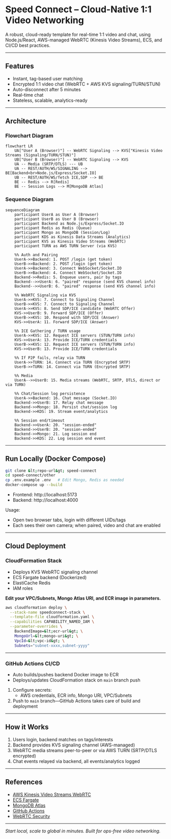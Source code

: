 # Speed Connect – Cloud-Native 1:1 Video Networking

A robust, cloud-ready template for real-time 1:1 video and chat, using Node.js/React, AWS-managed WebRTC (Kinesis Video Streams), ECS, and CI/CD best practices.

---

## Features

- Instant, tag-based user matching
- Encrypted 1:1 video chat (WebRTC + AWS KVS signaling/TURN/STUN)
- Auto-disconnect after 5 minutes
- Real-time chat
- Stateless, scalable, analytics-ready

---

## Architecture

### Flowchart Diagram

```mermaid
flowchart LR
    UA["User A (Browser)"] -- WebRTC Signaling --> KVS["Kinesis Video Streams (Signaling/TURN/STUN)"]
    UB["User B (Browser)"] -- WebRTC Signaling --> KVS
    UA -- Media (SRTP/DTLS) --- UB
    UA -- REST/AUTH/WS/SIGNALING --> BE[Backend<br>Node.js/Express/Socket.IO]
    UB -- REST/AUTH/WS/fetch ICE,SDP --> BE
    BE -- Redis --> R[Redis]
    BE -- Session Logs --> M[MongoDB Atlas]
```

### Sequence Diagram

```mermaid
sequenceDiagram
    participant UserA as User A (Browser)
    participant UserB as User B (Browser)
    participant Backend as Node.js/Express/Socket.IO
    participant Redis as Redis (Queue)
    participant Mongo as MongoDB (Session/Log)
    participant KDS as Kinesis Data Streams (Analytics)
    participant KVS as Kinesis Video Streams (WebRTC)
    participant TURN as AWS TURN Server (via KVS)

    %% Auth and Pairing
    UserA->>Backend: 1. POST /login (get token)
    UserB->>Backend: 2. POST /login (get token)
    UserA->>Backend: 3. Connect WebSocket/Socket.IO
    UserB->>Backend: 4. Connect WebSocket/Socket.IO
    Backend->>Redis: 5. Enqueue users, pair by tags
    Backend-->>UserA: 6. "paired" response (send KVS channel info)
    Backend-->>UserB: 6. "paired" response (send KVS channel info)

    %% WebRTC Signaling via KVS
    UserA->>KVS: 7. Connect to Signaling Channel
    UserB->>KVS: 7. Connect to Signaling Channel
    UserA->>KVS: 8. Send SDP/ICE candidate (WebRTC Offer)
    KVS->>UserB: 9. Forward SDP/ICE (Offer)
    UserB->>KVS: 10. Respond with SDP/ICE (Answer)
    KVS->>UserA: 11. Forward SDP/ICE (Answer)

    %% ICE Gathering / TURN usage
    UserA->>KVS: 12. Request ICE servers (STUN/TURN info)
    KVS->>UserA: 13. Provide ICE/TURN credentials
    UserB->>KVS: 12. Request ICE servers (STUN/TURN info)
    KVS->>UserB: 13. Provide ICE/TURN credentials

    %% If P2P fails, relay via TURN
    UserA->>TURN: 14. Connect via TURN (Encrypted SRTP)
    UserB->>TURN: 14. Connect via TURN (Encrypted SRTP)

    %% Media
    UserA-->>UserB: 15. Media streams (WebRTC, SRTP, DTLS, direct or via TURN)

    %% Chat/Session log persistence
    UserA->>Backend: 16. Chat message (Socket.IO)
    Backend->>UserB: 17. Relay chat message
    Backend->>Mongo: 18. Persist chat/session log
    Backend->>KDS: 19. Stream event/analytics

    %% Session end/timeout
    Backend->>UserA: 20. "session-ended"
    Backend->>UserB: 20. "session-ended"
    Backend->>Mongo: 21. Log session end
    Backend->>KDS: 22. Log session end event
```

---

## Run Locally (Docker Compose)

```sh
git clone &lt;repo-url&gt; speed-connect
cd speed-connect/other
cp .env.example .env   # Edit Mongo, Redis as needed
docker-compose up --build
```
- Frontend: http://localhost:5173
- Backend: http://localhost:4000

Usage:
- Open two browser tabs, login with different UIDs/tags
- Each sees their own camera; when paired, video and chat are enabled

---

## Cloud Deployment

### CloudFormation Stack

- Deploys KVS WebRTC signaling channel
- ECS Fargate backend (Dockerized)
- ElastiCache Redis
- IAM roles

**Edit your VPC/Subnets, Mongo Atlas URI, and ECR image in parameters.**

```sh
aws cloudformation deploy \
  --stack-name speedconnect-stack \
  --template-file cloudformation.yaml \
  --capabilities CAPABILITY_NAMED_IAM \
  --parameter-overrides \
    BackendImage=&lt;ecr-url&gt; \
    MongoUrl=&lt;mongo-uri&gt; \
    VpcId=&lt;vpc-id&gt; \
    Subnets="subnet-xxxx,subnet-yyyy"
```

---

### GitHub Actions CI/CD

- Auto builds/pushes backend Docker image to ECR
- Deploys/updates CloudFormation stack on `main` branch push

1. Configure secrets:
    - AWS credentials, ECR info, Mongo URI, VPC/Subnets
2. Push to `main` branch—GitHub Actions takes care of build and deployment

---

## How it Works

1. Users login, backend matches on tags/interests
2. Backend provides KVS signaling channel (AWS-managed)
3. WebRTC media streams peer-to-peer or via AWS TURN (SRTP/DTLS encrypted)
4. Chat events relayed via backend, all events/analytics logged

---

## References

- [AWS Kinesis Video Streams WebRTC](https://docs.aws.amazon.com/kinesisvideostreams-webrtc-dg/latest/devguide/what-is-kinesis-video-webrtc.html)
- [ECS Fargate](https://aws.amazon.com/fargate/)
- [MongoDB Atlas](https://www.mongodb.com/atlas)
- [GitHub Actions](https://docs.github.com/en/actions)
- [WebRTC Security](https://webrtc-security.github.io/)

---

*Start local, scale to global in minutes. Built for ops-free video networking.*
